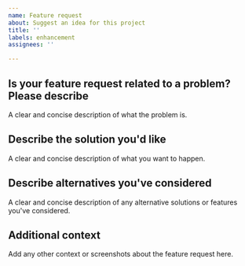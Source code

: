 ```yaml
---
name: Feature request
about: Suggest an idea for this project
title: ''
labels: enhancement
assignees: ''

---
```


## Is your feature request related to a problem? Please describe

A clear and concise description of what the problem is.

## Describe the solution you'd like

A clear and concise description of what you want to happen.

## Describe alternatives you've considered

A clear and concise description of any alternative solutions or features you've considered.

## Additional context

Add any other context or screenshots about the feature request here.
